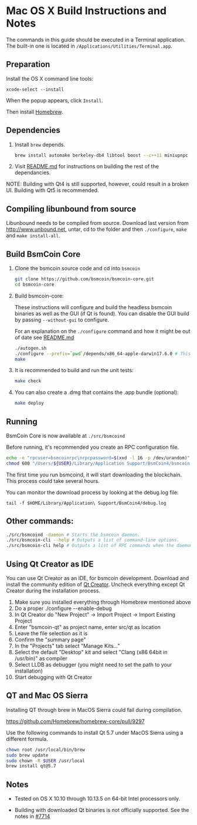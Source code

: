 # Mac OS X Build Instructions and Notes

The commands in this guide should be executed in a Terminal application.
The built-in one is located in `/Applications/Utilities/Terminal.app`.

## Preparation

Install the OS X command line tools:

`xcode-select --install`

When the popup appears, click `Install`.

Then install [Homebrew](http://brew.sh).

## Dependencies

1. Install `brew` depends.

    ```bash
    brew install automake berkeley-db4 libtool boost --c++11 miniupnpc openssl pkg-config homebrew/core/protobuf260 --c++11 qt5 libevent curl
    ```

2. Visit [README.md](../depends/README.md) for instructions on building the rest of the dependancies.

NOTE: Building with Qt4 is still supported, however, could result in a broken UI. Building with Qt5 is recommended.

## Compiling libunbound from source

Libunbound needs to be compiled from source. Download last version from http://www.unbound.net, untar, cd to the folder and then `./configure`, `make` and `make install-all`.


## Build BsmCoin Core

1.  Clone the bsmcoin source code and cd into `bsmcoin`

    ```bash
    git clone https://github.com/bsmcoin/bsmcoin-core.git
    cd bsmcoin-core
    ```

2. Build bsmcoin-core:

    These instructions will configure and build the headless bsmcoin binaries as well as the GUI (if Qt is found).
    You can disable the GUI build by passing `--without-gui` to configure.

    For an explanation on the `./configure` command and how it might be out of date see [README.md](README.md)

    ```bash
    ./autogen.sh
    ./configure --prefix=`pwd`/depends/x86_64-apple-darwin17.6.0 # This command may be out of date due to OS updates
    make
    ```

3. It is recommended to build and run the unit tests:

    ```bash
    make check
    ```

4. You can also create a .dmg that contains the .app bundle (optional):

    ```bash
    make deploy
    ```

## Running

BsmCoin Core is now available at `./src/bsmcoind`

Before running, it's recommended you create an RPC configuration file.

```bash
echo -e "rpcuser=bsmcoinrpc\nrpcpassword=$(xxd -l 16 -p /dev/urandom)" > "/Users/${USER}/Library/Application Support/BsmCoin4/bsmcoin.conf"
chmod 600 "/Users/${USER}/Library/Application Support/BsmCoin4/bsmcoin.conf"
```

The first time you run bsmcoind, it will start downloading the blockchain. This process could take several hours.

You can monitor the download process by looking at the debug.log file:

`tail -f $HOME/Library/Application\ Support/BsmCoin4/debug.log`

## Other commands:

```bash
./src/bsmcoind -daemon # Starts the bsmcoin daemon.
./src/bsmcoin-cli --help # Outputs a list of command-line options.
./src/bsmcoin-cli help # Outputs a list of RPC commands when the daemon is running.
```

## Using Qt Creator as IDE

You can use Qt Creator as an IDE, for bsmcoin development.
Download and install the community edition of [Qt Creator](https://www.qt.io/download/).
Uncheck everything except Qt Creator during the installation process.

1. Make sure you installed everything through Homebrew mentioned above
2. Do a proper ./configure --enable-debug
3. In Qt Creator do "New Project" -> Import Project -> Import Existing Project
4. Enter "bsmcoin-qt" as project name, enter src/qt as location
5. Leave the file selection as it is
6. Confirm the "summary page"
7. In the "Projects" tab select "Manage Kits..."
8. Select the default "Desktop" kit and select "Clang (x86 64bit in /usr/bin)" as compiler
9. Select LLDB as debugger (you might need to set the path to your installation)
10. Start debugging with Qt Creator

## QT and Mac OS Sierra

Installing QT through brew in MacOS Sierra could fail during compilation.

https://github.com/Homebrew/homebrew-core/pull/9297

Use the following commands to install Qt 5.7 under MacOS Sierra using a different formula.

```bash
chown root /usr/local/bin/brew
sudo brew update
sudo chown -R $USER /usr/local
brew install qt@5.7
```

## Notes

- Tested on OS X 10.10 through 10.13.5 on 64-bit Intel processors only.

- Building with downloaded Qt binaries is not officially supported. See the notes in [#7714](https://github.com/bsmcoin/bsmcoin/issues/7714)
